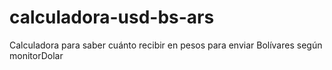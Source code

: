 # calculadora-usd-bs-ars
 Calculadora para saber cuánto recibir en pesos para enviar Bolívares según monitorDolar
